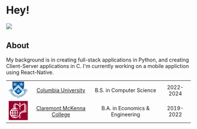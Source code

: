 # Hey!

[![](https://img.shields.io/badge/LinkedIn-blue)](https://www.linkedin.com/in/keirk/)

## About
My background is in creating full-stack applications in Python, and creating Client-Server applications in C. I'm currently working on a mobile appliction using React-Native.

| | | | |
|:--:|:--:|:--:|:--:|
| <img width="75" src="./columbia.png" alt="Columbia"></img> | [Columbia University](https://www.columbia.edu/) | B.S. in Computer Science | 2022-2024 |
| <img width="75" src="./cmc.jpg" alt="Claremont McKenna College"></img> | [Claremont McKenna College](https://www.cmc.edu/) |  B.A. in Economics & Engineering | 2019-2022 |
